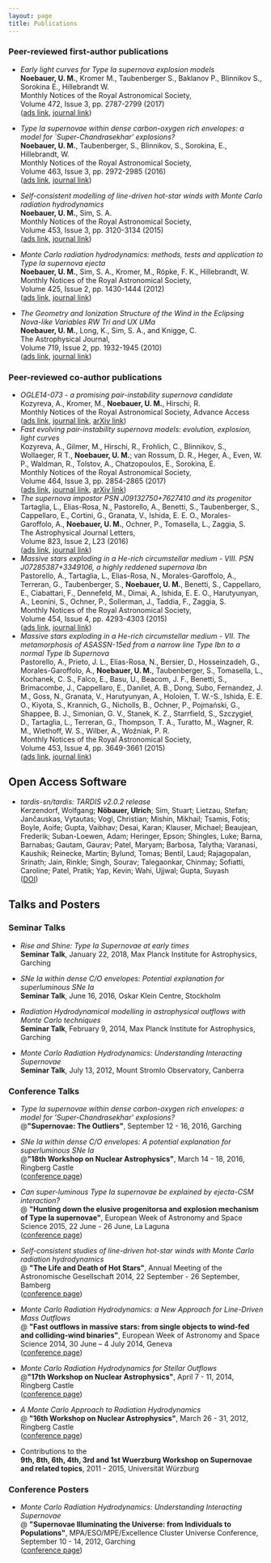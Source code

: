 ```yaml
---
layout: page
title: Publications
---
```


### Peer-reviewed first-author publications

  * _Early light curves for Type Ia supernova explosion models_  
    __Noebauer, U. M.__, Kromer M., Taubenberger S., Baklanov P., Blinnikov S., Sorokina E., Hillebrandt W.  
    Monthly Notices of the Royal Astronomical Society,   
    Volume 472, Issue 3, pp. 2787-2799 (2017)  
    ([ads link][noebauer2017ads], [journal link][noebauer2017journal])

  * _Type Ia supernovae within dense carbon-oxygen rich envelopes: a model for `Super-Chandrasekhar' explosions?_  
    __Noebauer, U. M.__, Taubenberger, S., Blinnikov, S., Sorokina, E., Hillebrandt, W.  
    Monthly Notices of the Royal Astronomical Society,   
    Volume 463, Issue 3, pp. 2972-2985 (2016)  
    ([ads link][noebauer2016ads], [journal link][noebauer2016journal])

  * _Self-consistent modelling of line-driven hot-star winds with Monte Carlo radiation hydrodynamics_  
    __Noebauer, U. M.__, Sim, S. A.  
    Monthly Notices of the Royal Astronomical Society,   
    Volume 453, Issue 3, pp. 3120-3134 (2015)  
    ([ads link][noebauer2015ads], [journal link][noebauer2015journal])

  * _Monte Carlo radiation hydrodynamics: methods, tests and application to Type Ia supernova ejecta_  
    __Noebauer, U. M.__, Sim, S. A., Kromer, M., Röpke, F. K., Hillebrandt, W.  
    Monthly Notices of the Royal Astronomical Society,   
    Volume 425, Issue 2, pp. 1430-1444 (2012)  
    ([ads link][noebauer2012ads], [journal link][noebauer2012journal])

  * _The Geometry and Ionization Structure of the Wind in the Eclipsing Nova-like Variables RW Tri and UX UMa_  
    __Noebauer, U. M.__, Long, K., Sim, S. A., and Knigge, C.  
    The Astrophysical Journal,   
    Volume 719, Issue 2, pp. 1932-1945 (2010)  
    ([ads link][noebauer2010ads], [journal link][noebauer2010journal])

### Peer-reviewed co-author publications

  * _OGLE14-073 - a promising pair-instability supernova candidate_  
     Kozyreva, A., Kromer, M., __Noebauer, U. M.__, Hirschi, R.  
     Monthly Notices of the Royal Astronomical Society, Advance Access
     ([ads link][kozyreva2018ads], [journal link][kozyreva2018journal], [arXiv link][kozyreva2018arxiv])  
  * _Fast evolving pair-instability supernova models: evolution, explosion, light curves_  
     Kozyreva, A., Gilmer, M., Hirschi, R., Frohlich, C., Blinnikov, S., Wollaeger, R T., __Noebauer, U. M.__; van Rossum, D. R., Heger, A., Even, W. P., Waldman, R., Tolstov, A., Chatzopoulos, E., Sorokina, E.  
     Monthly Notices of the Royal Astronomical Society,  
     Volume 464, Issue 3, pp. 2854-2865 (2017)   
     ([ads link][kozyreva2016ads], [journal link][kozyreva2016journal], [arXiv link][kozyreva2016arxiv])
  * _The supernova impostor PSN J09132750+7627410 and its progenitor_  
    Tartaglia, L., Elias-Rosa, N., Pastorello, A., Benetti, S., Taubenberger, S., Cappellaro, E., Cortini, G., Granata, V., Ishida, E. E. O., Morales-Garoffolo, A., __Noebauer, U. M.__, Ochner, P., Tomasella, L., Zaggia, S.  
    The Astrophysical Journal Letters,   
    Volume 823, Issue 2, L23 (2016)  
    ([ads link][tartaglia2016ads], [journal link][tartaglia2016journal])  
  * _Massive stars exploding in a He-rich circumstellar medium - VIII. PSN J07285387+3349106, a highly reddened supernova Ibn_  
    Pastorello, A., Tartaglia, L., Elias-Rosa, N., Morales-Garoffolo, A., Terreran, G., Taubenberger, S., __Noebauer, U. M.__, Benetti, S., Cappellaro, E., Ciabattari, F., Dennefeld, M., Dimai, A., Ishida, E. E. O., Harutyunyan, A., Leonini, S., Ochner, P., Sollerman, J., Taddia, F., Zaggia, S.  
    Monthly Notices of the Royal Astronomical Society,  
    Volume 454, Issue 4, pp. 4293-4303 (2015)   
    ([ads link][pastorello2015bads], [journal link][pastorello2015bjournal])  
  * _Massive stars exploding in a He-rich circumstellar medium - VII. The metamorphosis of ASASSN-15ed from a narrow line Type Ibn to a normal Type Ib Supernova_  
    Pastorello, A., Prieto, J. L., Elias-Rosa, N., Bersier, D., Hosseinzadeh, G., Morales-Garoffolo, A., __Noebauer, U. M.__, Taubenberger, S., Tomasella, L., Kochanek, C. S., Falco, E., Basu, U., Beacom, J. F., Benetti, S., Brimacombe, J., Cappellaro, E., Danilet, A. B., Dong, Subo, Fernandez, J. M., Goss, N., Granata, V., Harutyunyan, A., Holoien, T. W.-S., Ishida, E. E. O., Kiyota, S., Krannich, G., Nicholls, B., Ochner, P., Pojmański, G., Shappee, B. J., Simonian, G. V., Stanek, K. Z., Starrfield, S., Szczygieł, D., Tartaglia, L., Terreran, G., Thompson, T. A., Turatto, M., Wagner, R. M., Wiethoff, W. S., Wilber, A., Woźniak, P. R.  
    Monthly Notices of the Royal Astronomical Society,   
    Volume 453, Issue 4, pp. 3649-3661 (2015)  
    ([ads link][pastorello2015aads], [journal link][pastorello2015ajournal])  


## Open Access Software

   * _tardis-sn/tardis: TARDIS v2.0.2 release_  
     Kerzendorf, Wolfgang; __Nöbauer, Ulrich__; Sim, Stuart; Lietzau, Stefan; Jančauskas, Vytautas; Vogl, Christian; Mishin, Mikhail; Tsamis, Fotis; Boyle, Aoife; Gupta, Vaibhav; Desai, Karan; Klauser, Michael; Beaujean, Frederik; Suban-Loewen, Adam; Heringer, Epson; Shingles, Luke; Barna, Barnabas; Gautam, Gaurav; Patel, Maryam; Barbosa, Talytha; Varanasi, Kaushik; Reinecke, Martin; Bylund, Tomas; Bentil, Laud; Rajagopalan, Srinath; Jain, Rinkle; Singh, Sourav; Talegaonkar, Chinmay; Sofiatti, Caroline; Patel, Pratik; Yap, Kevin; Wahi, Ujjwal; Gupta, Suyash  
     ([DOI][tardis_doi])


## Talks and Posters

### Seminar Talks

  * _Rise and Shine: Type Ia Supernovae at early times_  
    __Seminar Talk__, January 22, 2018, Max Planck Institute for Astrophysics, Garching  

  * _SNe Ia within dense C/O envelopes: Potential explanation for superluminous SNe Ia_  
    __Seminar Talk__, June 16, 2016, Oskar Klein Centre, Stockholm  

  * _Radiation Hydrodynamical modelling in astrophysical outflows with Monte Carlo techniques_  
    __Seminar Talk__, February 9, 2014, Max Planck Institute for Astrophysics, Garching  

  * _Monte Carlo Radiation Hydrodynamics: Understanding Interacting Supernovae_  
    __Seminar Talk__, July 13, 2012, Mount Stromlo Observatory, Canberra  

### Conference Talks

  * _Type Ia supernovae within dense carbon-oxygen rich envelopes: a model for 'Super-Chandrasekhar' explosions?_  
    @__"Supernovae: The Outliers"__, September 12 - 16, 2016, Garching  

  * _SNe Ia within dense C/O envelopes: A potential explanation for superluminous SNe Ia_  
    @__"18th Workshop on Nuclear Astrophysics"__, March 14 - 18, 2016, Ringberg Castle  
    ([conference page][ringberg2016])

  *   _Can super-luminous Type Ia supernovae be explained by ejecta-CSM interaction?_  
    @ __"Hunting down the elusive progenitorsa and explosion mechanism of Type Ia supernovae"__, European Week of Astronomy and Space Science 2015, 22 June - 26 June, La Laguna  
      ([conference page][ewass2015])

  *   _Self-consistent studies of line-driven hot-star winds with Monte Carlo radiation hydrodynamics_  
    @ __"The Life and Death of Hot Stars"__, Annual Meeting of the Astronomische Gesellschaft 2014, 22 September - 26 September, Bamberg  
      ([conference page][agmeeting2014])

  *   _Monte Carlo Radiation Hydrodynamics: a New Approach for Line-Driven Mass Outflows_  
    @ __"Fast outflows in massive stars: from single objects to wind-fed and colliding-wind binaries"__, European Week of Astronomy and Space Science 2014, 30 June – 4 July 2014, Geneva  
      ([conference page][ewass2014])

  * _Monte Carlo Radiation Hydrodynamics for Stellar Outflows_  
    @__"17th Workshop on Nuclear Astrophysics"__, April 7 - 11, 2014, Ringberg Castle  
    ([conference page][ringberg2014])

  * _A Monte Carlo Approach to Radiation Hydrodynamics_  
    @ __"16th Workshop on Nuclear Astrophysics"__, March 26 - 31, 2012, Ringberg Castle  
    ([conference page][ringberg2012])

  * Contributions to the  
    __9th, 8th, 6th, 4th, 3rd and 1st Wuerzburg Workshop on Supernovae and related topics__, 2011 - 2015, Universität Würzburg

### Conference Posters

  * _Monte Carlo Radiation Hydrodynamics: Understanding Interacting Supernovae_  
    @ __"Supernovae Illuminating the Universe: from Individuals to Populations"__, MPA/ESO/MPE/Excellence Cluster Universe Conference, September 10 - 14, 2012, Garching  
    ([conference page][garching2012])


[tardis_doi]: https://doi.org/10.5281/zenodo.592480
[noebauer2010ads]: http://adsabs.harvard.edu/abs/2010ApJ...719.1932N
[noebauer2010journal]: http://iopscience.iop.org/0004-637X/719/2/1932/
[noebauer2012ads]: http://adsabs.harvard.edu/abs/2012MNRAS.425.1430N
[noebauer2012journal]: http://mnras.oxfordjournals.org/content/425/2/1430
[noebauer2015ads]: http://adsabs.harvard.edu/abs/2015MNRAS.453.3120N
[noebauer2015journal]: http://mnras.oxfordjournals.org/content/453/3/3120
[noebauer2016ads]: http://adsabs.harvard.edu/doi/10.1093/mnras/stw2197
[noebauer2016journal]: http://mnras.oxfordjournals.org/content/463/3/2972
[noebauer2017arxiv]: https://arxiv.org/abs/1706.03613
[noebauer2017ads]: http://adsabs.harvard.edu/abs/2017MNRAS.472.2787N
[noebauer2017journal]: https://academic.oup.com/mnras/article-abstract/472/3/2787/4082243/Early-light-curves-for-Type-Ia-supernova-explosion?redirectedFrom=fulltext
[pastorello2015aads]: http://adsabs.harvard.edu/abs/2015MNRAS.453.3649P
[pastorello2015ajournal]: http://mnras.oxfordjournals.org/content/453/4/3649
[pastorello2015bads]: http://adsabs.harvard.edu/abs/2015MNRAS.454.4293P
[pastorello2015bjournal]: http://mnras.oxfordjournals.org/content/454/4/4293
[ringberg2012]: http://www.mpa-garching.mpg.de/Hydro/NucAstro/workshop_2012.html
[ringberg2014]: http://www.mpa-garching.mpg.de/Hydro/NucAstro/workshop_2014.html
[ringberg2016]: http://www.mpa-garching.mpg.de/Hydro/NucAstro/workshop_2016.html
[ewass2014]: http://eas.unige.ch/EWASS2014/session_display.jsp?id=S7
[ewass2015]: http://eas.unige.ch/EWASS2015/session.jsp?id=Sp17
[garching2012]: http://www.mpa-garching.mpg.de/sn2012/
[agmeeting2014]: http://www.astro.physik.uni-potsdam.de/~htodt/ag2014/
[tartaglia2016ads]: http://adsabs.harvard.edu/abs/2016ApJ...823L..23T
[tartaglia2016journal]:  http://iopscience.iop.org/article/10.3847/2041-8205/823/2/L23/meta;jsessionid=E769CA023BB291D303AAC7143F5694E5.c2.iopscience.cld.iop.org 
[kozyreva2016ads]: http://adsabs.harvard.edu/abs/2016arXiv161001086K
[kozyreva2016arxiv]: https://arxiv.org/abs/1610.01086
[kozyreva2016journal]: http://mnras.oxfordjournals.org/content/early/2016/10/06/mnras.stw2562.abstract?keytype=ref&ijkey=UczdedzcAN1Sgwn
[kozyreva2018ads]: http://adsabs.harvard.edu/abs/2018arXiv180405791K
[kozyreva2018arxiv]: https://arxiv.org/abs/1804.05791
[kozyreva2018journal]: https://academic.oup.com/mnras/article-abstract/479/3/3106/4996805?redirectedFrom=fulltext
